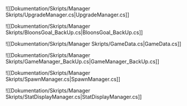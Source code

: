 ![[Dokumentation/Skripts/Manager Skripts/UpgradeManager.cs|UpgradeManager.cs]]

![[Dokumentation/Skripts/Manager Skripts/BloonsGoal_BackUp.cs|BloonsGoal_BackUp.cs]]


![[Dokumentation/Skripts/Manager Skripts/GameData.cs|GameData.cs]]

![[Dokumentation/Skripts/Manager Skripts/GameManager_BackUp.cs|GameManager_BackUp.cs]]

![[Dokumentation/Skripts/Manager Skripts/SpawnManager.cs|SpawnManager.cs]]

![[Dokumentation/Skripts/Manager Skripts/StatDisplayManager.cs|StatDisplayManager.cs]]

